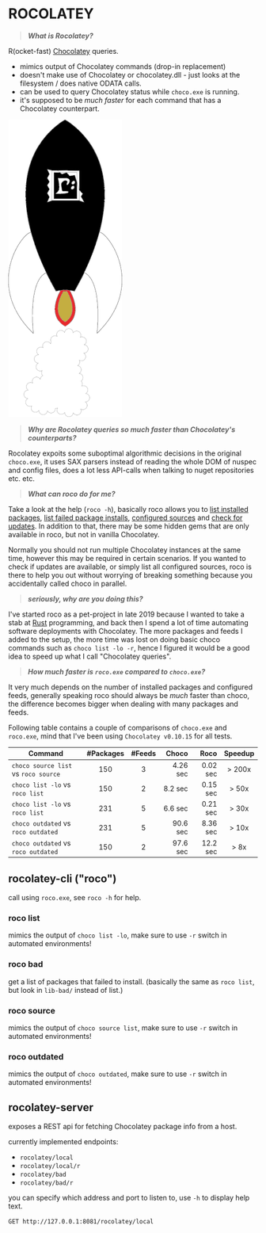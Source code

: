 # ROCOLATEY

> ***What is Rocolatey?***

R(ocket-fast) [Chocolatey](https://chocolatey.org/) queries.

* mimics output of Chocolatey commands (drop-in replacement)
* doesn't make use of Chocolatey or chocolatey.dll - just looks at the filesystem / does native ODATA calls.
* can be used to query Chocolatey status while `choco.exe` is running.
* it's supposed to be _much faster_ for each command that has a Chocolatey counterpart.

![roco logo](./roco.png)

> ***Why are Rocolatey queries so much faster than Chocolatey's counterparts?***

Rocolatey expoits some suboptimal algorithmic decisions in the original `choco.exe`, it uses SAX parsers instead of reading the whole DOM of nuspec and config files, does a lot less API-calls when talking to nuget repositories etc. etc.

> ***What can roco do for me?***

Take a look at the help (`roco -h`), basically roco allows you to [list installed packages](#roco-list), [list failed package installs](#roco-bad), [configured sources](#roco-source) and [check for updates](#roco-outdated).
In addition to that, there may be some hidden gems that are only available in roco, but not in vanilla Chocolatey.

Normally you should not run multiple Chocolatey instances at the same time, however this may be required in certain scenarios.
If you wanted to check if updates are available, or simply list all configured sources, roco is there to help you out without worrying of breaking something because you accidentally called choco in parallel.

> ***seriously, why are you doing this?***

I've started roco as a pet-project in late 2019 because I wanted to take a stab at [Rust](https://www.rust-lang.org/) programming, and back then I spend a lot of time automating software deployments with Chocolatey.
The more packages and feeds I added to the setup, the more time was lost on doing basic choco commands such as `choco list -lo -r`, hence I figured it would be a good idea to speed up what I call "Chocolatey queries".

> ***How much faster is `roco.exe` compared to `choco.exe`?***

It very much depends on the number of installed packages and configured feeds, generally speaking roco should always be _much_ faster than choco, the difference becomes bigger when dealing with many packages and feeds.

Following table contains a couple of comparisons of `choco.exe` and `roco.exe`, mind that I've been using `Chocolatey v0.10.15` for all tests.

| Command                              | #Packages | #Feeds |    Choco |     Roco | Speedup |
| ------------------------------------ | :-------: | :----: | -------: | -------: | :-----: |
| `choco source list` vs `roco source` |    150    |   3    | 4.26 sec | 0.02 sec | > 200x  |
| `choco list -lo` vs `roco list`      |    150    |   2    |  8.2 sec | 0.15 sec |  > 50x  |
| `choco list -lo` vs `roco list`      |    231    |   5    |  6.6 sec | 0.21 sec |  > 30x  |
| `choco outdated` vs `roco outdated`  |    231    |   5    | 90.6 sec | 8.36 sec |  > 10x  |
| `choco outdated` vs `roco outdated`  |    150    |   2    | 97.6 sec | 12.2 sec |  > 8x   |

## rocolatey-cli ("roco")

call using `roco.exe`, see `roco -h` for help.

### roco list

mimics the output of `choco list -lo`, make sure to use `-r` switch in automated environments!

### roco bad

get a list of packages that failed to install.
(basically the same as `roco list`, but look in `lib-bad/` instead of list.)

### roco source

mimics the output of `choco source list`, make sure to use `-r` switch in automated environments!

### roco outdated

mimics the output of `choco outdated`, make sure to use `-r` switch in automated environments!

## rocolatey-server

exposes a REST api for fetching Chocolatey package info from a host.

currently implemented endpoints:

* `rocolatey/local`
* `rocolatey/local/r`
* `rocolatey/bad`
* `rocolatey/bad/r`

you can specify which address and port to listen to, use `-h` to display help text.

```
GET http://127.0.0.1:8081/rocolatey/local
```
